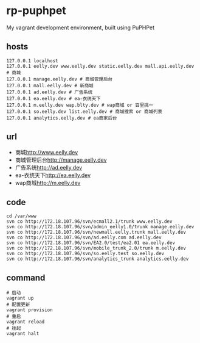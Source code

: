 # rp-puphpet
My vagrant development environment, built using PuPHPet

## hosts
```
127.0.0.1 localhost
127.0.0.1 eelly.dev www.eelly.dev static.eelly.dev mall.api.eelly.dev # 商城
127.0.0.1 manage.eelly.dev # 商城管理后台
127.0.0.1 mall.eelly.dev # 新商城
127.0.0.1 ad.eelly.dev # 广告系统
127.0.0.1 ea.eelly.dev # ea-衣统天下
127.0.0.1 m.eelly.dev wap.blty.dev # wap商城 or 百里挑一
127.0.0.1 so.eelly.dev list.eelly.dev # 商城搜索 or 商城列表
127.0.0.1 analytics.eelly.dev # ea商家后台
```

## url

* 商城<http://www.eelly.dev>
* 商城管理后台<http://manage.eelly.dev>
* 广告系统<http://ad.eelly.dev>
* ea-衣统天下<http://ea.eelly.dev>
* wap商城<http://m.eelly.dev>

## code
```
cd /var/www
svn co http://172.18.107.96/svn/ecmall2.1/trunk www.eelly.dev
svn co http://172.18.107.96/svn/admin_eelly1.0/trunk manage.eelly.dev
svn co http://172.18.107.96/svn/newmall.eelly.trunk mall.eelly.dev
svn co http://172.18.107.96/svn/ad.eelly.com ad.eelly.dev
svn co http://172.18.107.96/svn/EA2.0/test/ea2.01 ea.eelly.dev
svn co http://172.18.107.96/svn/mobile_trunk_2.0/trunk m.eelly.dev
svn co http://172.18.107.96/svn/so.eelly.test so.eelly.dev
svn co http://172.18.107.96/svn/analytics_trunk analytics.eelly.dev
```

## command
```
# 启动
vagrant up
# 配置更新
vagrant provision
# 重启
vagrant reload
# 挂起
vagrant halt 
```
